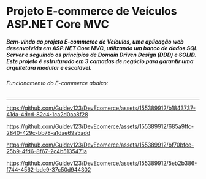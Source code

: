 <h1>Projeto E-commerce de Veículos ASP.NET Core MVC</h1>

<h5>Bem-vindo ao projeto E-commerce de Veículos, uma aplicação web desenvolvida em ASP.NET Core MVC, utilizando um banco de dados SQL Server e seguindo os princípios de Domain Driven Design (DDD) e SOLID. <br/> Este projeto é estruturado em 3 camadas de negócio para garantir uma arquitetura modular e escalável.</h5>


<h6>Funcionamento do E-commerce abaixo:</h6>
<hr/>

https://github.com/Guidev123/DevEcomerce/assets/155389912/b1843737-41da-4dcd-82c4-1ca2d0aa8f28

https://github.com/Guidev123/DevEcomerce/assets/155389912/685a9ffc-2840-429c-bb78-a1dae69a5add

https://github.com/Guidev123/DevEcomerce/assets/155389912/bf70bfce-25b9-4fd6-8f67-2c4b5135471a

https://github.com/Guidev123/DevEcomerce/assets/155389912/5eb2b386-f744-4562-bde9-37c50d944302

